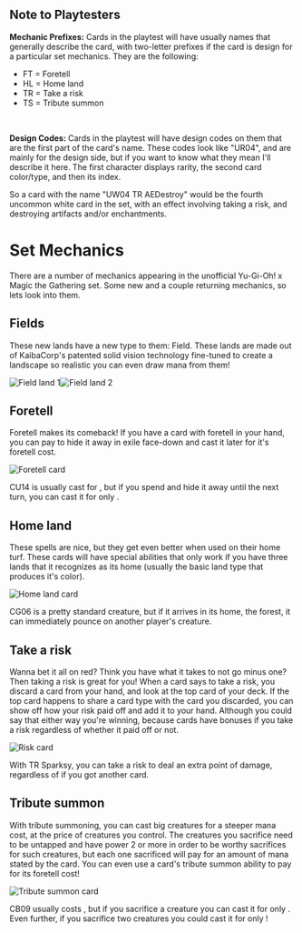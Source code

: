 <h2>Note to Playtesters</h2>
<p><b>Mechanic Prefixes:</b> Cards in the playtest will have usually names that generally describe the card, with two-letter prefixes if the card is design for a particular set mechanics. They are the following:<br>
<ul style=text-align:left;>
<li>FT = Foretell</li>
<li>HL = Home land</li>
<li>TR = Take a risk</li>
<li>TS = Tribute summon</li>
</ul>
<br>
<p><b>Design Codes:</b> Cards in the playtest will have design codes on them that are the first part of the card's name. These codes look like "UR04", and are mainly for the design side, but if you want to know what they mean I'll describe it here. The first character displays rarity, the second card color/type, and then its index.</p>
<p>So a card with the name "UW04 TR AEDestroy" would be the fourth uncommon white card in the set, with an effect involving taking a risk, and destroying artifacts and/or enchantments.</p>

<h1>Set Mechanics</h1>
<p style="text-align:left;">There are a number of mechanics appearing in the unofficial Yu-Gi-Oh! x Magic the Gathering set. Some new and a couple returning mechanics, so lets look into them.</p>

<h2>Fields</h2>
<p style="text-align:left;">These new lands have a new type to them: Field. These lands are made out of KaibaCorp's patented solid vision technology fine-tuned to create a landscape so realistic you can even draw mana from them!</p>
<img src="/sets/YGO-files/img/258_CL02 Dark Storm Field.jpg" alt="Field land 1"><img src="/sets/YGO-files/img/265_CL09 Ravine Field.jpg" alt="Field land 2">

<h2>Foretell</h2>
<p style="text-align:left;">Foretell makes its comeback! If you have a card with foretell in your hand, you can pay <i class="mana mana-cost mana-2"></i> to hide it away in exile face-down and cast it later for it's foretell cost.</p>
<img src="/sets/YGO-files/img/70_CU14 FT Draw2 then fly.jpg" alt="Foretell card">
<p>CU14 is usually cast for <i class="mana mana-cost mana-3"></i><i class="mana mana-cost mana-u"></i>, but if you spend <i class="mana mana-cost mana-2"></i> and hide it away until the next turn, you can cast it for only <i class="mana mana-cost mana-1"></i><i class="mana mana-cost mana-u"></i>.</p>
<!--Add card with foretell benefit-->

<h2>Home land</h2>
<p style="text-align:left;">These spells are nice, but they get even better when used on their home turf. These cards will have special abilities that only work if you have three lands that it recognizes as its home (usually the basic land type that produces it's color).</p>
<img src="/sets/YGO-files/img/176_CG06 HL Enter fight.jpg" alt="Home land card">
<p>CG06 is a pretty standard creature, but if it arrives in its home, the forest, it can immediately pounce on another player's creature.</p>

<h2>Take a risk</h2>
<p style="text-align:left;">Wanna bet it all on red? Think you have what it takes to not go minus one? Then taking a risk is great for you! When a card says to take a risk, you discard a card from your hand, and look at the top card of your deck. If the top card happens to share a card type with the card you discarded, you can show off how your risk paid off and add it to your hand. Although you could say that either way you're winning, because cards have bonuses if you take a risk regardless of whether it paid off or not.</p>
<img src="/sets/YGO-files/img/142_CR10 TR Sparksy.jpg" alt="Risk card">
<p>With TR Sparksy, you can take a risk to deal an extra point of damage, regardless of if you got another card.</p>
<!-- ##Add a card later with a risk that needs to pay off -->

<h2>Tribute summon</h2>
<p style="text-align:left;">With tribute summoning, you can cast big creatures for a steeper mana cost, at the price of creatures you control. The creatures you sacrifice need to be untapped and have power 2 or more in order to be worthy sacrifices for such creatures, but each one sacrificed will pay for an amount of mana stated by the card. You can even use a card's tribute summon ability to pay for its foretell cost!</p>
<img src="/sets/YGO-files/img/103_CB09 TS FVanilla Fly Tramp.jpg" alt="Tribute summon card">
<p>CB09 usually costs <i class="mana mana-cost mana-6"></i><i class="mana mana-cost mana-b"></i>, but if you sacrifice a creature you can cast it for only <i class="mana mana-cost mana-3"></i><i class="mana mana-cost mana-b"></i>. Even further, if you sacrifice two creatures you could cast it for only <i class="mana mana-cost mana-b"></i>!</p>